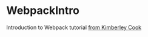 # WebpackIntro

Introduction to Webpack tutorial [from Kimberley Cook](https://medium.com/@kimberleycook/intro-to-webpack-1d035a47028d)